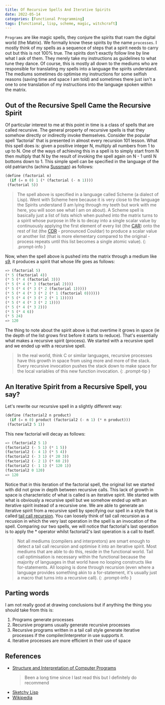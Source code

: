 ```yaml
---
title: Of Recursive Spells And Iterative Spirits
date: 2022-05-14
categories: [Functional Programming]
tags: [functional, lisp, scheme, magic, witchcraft]
---
```


`Programs` are like magic spells, they conjure the spirits that roam the
digital world (the Matrix). We formally know these spirits by the name
`processes`. I mostly think of my spells as a sequence of steps that a spirit
needs to carry out but this is not 100% true. The spirits don't exactly follow
line by line what I ask of them. They merely take my instructions as guidelines
to what tune they dance. Of course, this is mostly all down to the mediums who
are responsible for translating my spells into a language the spirits
understand. The mediums sometimes do optimise my instructions for some selfish
reasons (saving time and space I am told) and sometimes there just isn't a one
to one translation of my instructions into the language spoken within the matrix.


## Out of the Recursive Spell Came the Recursive Spirit

Of particular interest to me at this point in time is a class of spells
that are called recursive. The general property of recursive spells is that
they somehow directly or indirectly invoke themselves. Consider the popular
spell 'factorial' that is presented in almost every recursion 101 lesson.
What this spell does is: given a positive integer N, multiply all numbers
from 1 to up to N. One of the ways of achieving this in a spell is to simply
start from N then multiply that N by the result of invoking the spell again
on N - 1 until N bottoms down to 1. This simple spell can be specified in the
language of the old patriarchs (achina
[Sussman](http://catb.org/jargon/html/koans.html#id3141241)) as follows:

```scheme
(define (factorial n)
  (if (= n 0) 1 (* (factorial (- n 1))))
 (factorial 5))
```

> The spell above is specified in a language called Scheme (a dialect
of Lisp). Went with Scheme here because it is very close to the language
the Spirits understand (I am lying through my teeth but work with me here,
you will soon see what I am on about). A Scheme spell is basically just
a list of lists which when pushed into the matrix turns to a spirit whose
purpose in life is to decay into a single scalar value by continuously
applying the first element of every list (the
[CAR](https://en.wikipedia.org/wiki/CAR_and_CDR)) onto the rest of list
(the [CDR](https://en.wikipedia.org/wiki/CAR_and_CDR) - pronounced Couldar)
to produce a scalar value or another list (that is more elementary
compared to the original - process repeats until this list becomes a single
atomic value).
{: .prompt-info }

Now, when the spell above is pushed into the matrix through a medium like
[s9](https://github.com/reflectionalist/S9fES), it produces a spirit that
whose life goes as follows:

```scheme
=> (factorial 5)
(* 5 (factorial 4))
(* 5 (* 4 (factorial 3)))
(* 5 (* 4 (* 3 (factorial 2))))
(* 5 (* 4 (* 3 (* 2 (factorial 1)))))
(* 5 (* 4 (* 3 (* 2 (* 1 (factorial 0))))))
(* 5 (* 4 (* 3 (* 2 (* 1 1)))))
(* 5 (* 4 (* 3 (* 2 1))))
(* 5 (* 4 (* 3 2)))
(* 5 (* 4 6))
(* 5 24)
=> 120
```

The thing to note about the spirit above is that overtime it grows in
space (ie the depth of the list grows first before it starts
to reduce). That's essentially what makes a recursive spirit (process).
We started with a recursive spell and we ended up with a recursive spell.

> In the real world, think C or similar languages, recursive processes
have this growth in space from using more and more of the stack. Every
recursive invocation pushes the stack down to make space for the local
variables of this new function invocation.
{: .prompt-tip }

## An Iterative Spirit from a Recursive Spell, you say?

Let's rewrite our recursive spell in a slightly different way:

```scheme
(define (factorial2 n product)
  (if (= n 0) product (factorial2 (- n 1) (* n product)))
 (factorial2 5 1))
```

This new factorial will decay as follows:

```scheme
=> (factorial2 5 1)
(factorial2 (- 5 1) (* 1 5))
(factorial2 (- 4 1) (* 5 4))
(factorial2 (- 3 1) (* 20 3))
(factorial2 (- 2 1) (* 60 2))
(factorial2 (- 1 1) (* 120 1))
(factorial2 0 120)
=> 120
```

Notice that in this iteration of the factorial spell, the original list we
started with did not grow in depth between recursive calls. This lack of
growth in space is characteristic of what is called is an iterative spirit.
We started with what is obviously a recursive spell but we somehow ended up
with an iterative spirit instead of a recursive one. We are able to generate
an iterative spirit from a recursive spell by specifying our spell in a style
that is called [tail call recursion](https://en.wikipedia.org/wiki/Tail_call).
You can loosely think of tail call recursion as a recusion in which the very last
operation in the spell is an invocation of the spell. Comparing our two
spells, we will notice that factorial's last operation is to apply
the * operator whilst factorial2's last operation is a call to itself.

> Not all mediums (compilers and interpretors) are smart enough to detect
a tail call recursion and optimise it into an iterative spirit. Most mediums
that are able to do this, reside in the functional world. Tail call
optimisation is necessary within the functional because the majority of
languages in that world have no looping constructs like for-statements.
All looping is done through recursion (even where a language provides
something akin to a for-statement, it's usually just a macro that turns
into a recursive call).
{: .prompt-info }

## Parting words

I am not really good at drawing conclusions but if anything the thing
you should take from this is:

1. Programs generate processes
2. Recursive programs usually generate recursive processes
3. Recursive programs written in a tail call style generate iterative processes
   if the compiler/interpretor in use supports it.
4. Iterative processes are more efficient in their use of space

## References

- [Structure and Interpretation of Computer Programs](https://en.wikipedia.org/wiki/Structure_and_Interpretation_of_Computer_Programs)
    > Been a long time since I last read this but I definitely do recommend
- [Sketchy Lisp](http://community.schemewiki.org/?Sketchy-LISP)
- [Wikipedia](http://wikipedia.org)
